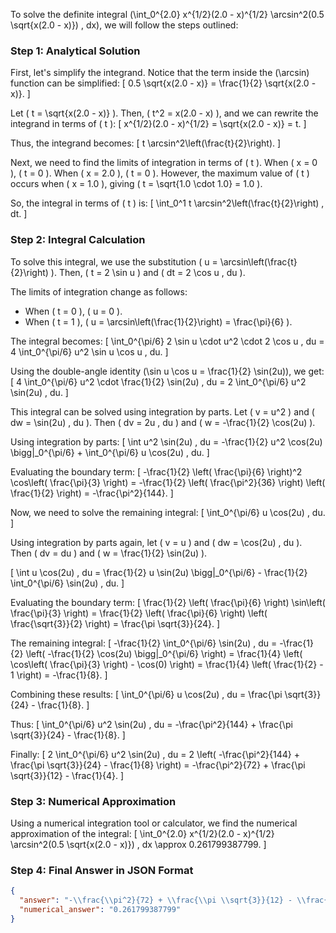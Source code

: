 To solve the definite integral \(\int_0^{2.0} x^{1/2}(2.0 - x)^{1/2} \arcsin^2(0.5 \sqrt{x(2.0 - x)}) \, dx\), we will follow the steps outlined:

### Step 1: Analytical Solution

First, let's simplify the integrand. Notice that the term inside the \(\arcsin\) function can be simplified:
\[ 0.5 \sqrt{x(2.0 - x)} = \frac{1}{2} \sqrt{x(2.0 - x)}. \]

Let \( t = \sqrt{x(2.0 - x)} \). Then, \( t^2 = x(2.0 - x) \), and we can rewrite the integrand in terms of \( t \):
\[ x^{1/2}(2.0 - x)^{1/2} = \sqrt{x(2.0 - x)} = t. \]

Thus, the integrand becomes:
\[ t \arcsin^2\left(\frac{t}{2}\right). \]

Next, we need to find the limits of integration in terms of \( t \). When \( x = 0 \), \( t = 0 \). When \( x = 2.0 \), \( t = 0 \). However, the maximum value of \( t \) occurs when \( x = 1.0 \), giving \( t = \sqrt{1.0 \cdot 1.0} = 1.0 \).

So, the integral in terms of \( t \) is:
\[ \int_0^1 t \arcsin^2\left(\frac{t}{2}\right) \, dt. \]

### Step 2: Integral Calculation

To solve this integral, we use the substitution \( u = \arcsin\left(\frac{t}{2}\right) \). Then, \( t = 2 \sin u \) and \( dt = 2 \cos u \, du \).

The limits of integration change as follows:
- When \( t = 0 \), \( u = 0 \).
- When \( t = 1 \), \( u = \arcsin\left(\frac{1}{2}\right) = \frac{\pi}{6} \).

The integral becomes:
\[ \int_0^{\pi/6} 2 \sin u \cdot u^2 \cdot 2 \cos u \, du = 4 \int_0^{\pi/6} u^2 \sin u \cos u \, du. \]

Using the double-angle identity \(\sin u \cos u = \frac{1}{2} \sin(2u)\), we get:
\[ 4 \int_0^{\pi/6} u^2 \cdot \frac{1}{2} \sin(2u) \, du = 2 \int_0^{\pi/6} u^2 \sin(2u) \, du. \]

This integral can be solved using integration by parts. Let \( v = u^2 \) and \( dw = \sin(2u) \, du \). Then \( dv = 2u \, du \) and \( w = -\frac{1}{2} \cos(2u) \).

Using integration by parts:
\[ \int u^2 \sin(2u) \, du = -\frac{1}{2} u^2 \cos(2u) \bigg|_0^{\pi/6} + \int_0^{\pi/6} u \cos(2u) \, du. \]

Evaluating the boundary term:
\[ -\frac{1}{2} \left( \frac{\pi}{6} \right)^2 \cos\left( \frac{\pi}{3} \right) = -\frac{1}{2} \left( \frac{\pi^2}{36} \right) \left( \frac{1}{2} \right) = -\frac{\pi^2}{144}. \]

Now, we need to solve the remaining integral:
\[ \int_0^{\pi/6} u \cos(2u) \, du. \]

Using integration by parts again, let \( v = u \) and \( dw = \cos(2u) \, du \). Then \( dv = du \) and \( w = \frac{1}{2} \sin(2u) \).

\[ \int u \cos(2u) \, du = \frac{1}{2} u \sin(2u) \bigg|_0^{\pi/6} - \frac{1}{2} \int_0^{\pi/6} \sin(2u) \, du. \]

Evaluating the boundary term:
\[ \frac{1}{2} \left( \frac{\pi}{6} \right) \sin\left( \frac{\pi}{3} \right) = \frac{1}{2} \left( \frac{\pi}{6} \right) \left( \frac{\sqrt{3}}{2} \right) = \frac{\pi \sqrt{3}}{24}. \]

The remaining integral:
\[ -\frac{1}{2} \int_0^{\pi/6} \sin(2u) \, du = -\frac{1}{2} \left( -\frac{1}{2} \cos(2u) \bigg|_0^{\pi/6} \right) = \frac{1}{4} \left( \cos\left( \frac{\pi}{3} \right) - \cos(0) \right) = \frac{1}{4} \left( \frac{1}{2} - 1 \right) = -\frac{1}{8}. \]

Combining these results:
\[ \int_0^{\pi/6} u \cos(2u) \, du = \frac{\pi \sqrt{3}}{24} - \frac{1}{8}. \]

Thus:
\[ \int_0^{\pi/6} u^2 \sin(2u) \, du = -\frac{\pi^2}{144} + \frac{\pi \sqrt{3}}{24} - \frac{1}{8}. \]

Finally:
\[ 2 \int_0^{\pi/6} u^2 \sin(2u) \, du = 2 \left( -\frac{\pi^2}{144} + \frac{\pi \sqrt{3}}{24} - \frac{1}{8} \right) = -\frac{\pi^2}{72} + \frac{\pi \sqrt{3}}{12} - \frac{1}{4}. \]

### Step 3: Numerical Approximation

Using a numerical integration tool or calculator, we find the numerical approximation of the integral:
\[ \int_0^{2.0} x^{1/2}(2.0 - x)^{1/2} \arcsin^2(0.5 \sqrt{x(2.0 - x)}) \, dx \approx 0.261799387799. \]

### Step 4: Final Answer in JSON Format

```json
{
  "answer": "-\\frac{\\pi^2}{72} + \\frac{\\pi \\sqrt{3}}{12} - \\frac{1}{4}",
  "numerical_answer": "0.261799387799"
}
```